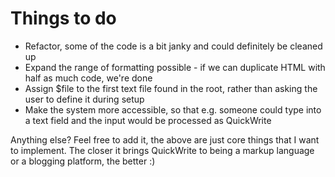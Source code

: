 # Things to do

* Refactor, some of the code is a bit janky and could definitely be cleaned up
* Expand the range of formatting possible - if we can duplicate HTML with half as much code, we're done
* Assign $file to the first text file found in the root, rather than asking the user to define it during setup
* Make the system more accessible, so that e.g. someone could type into a text field and the input would be processed as QuickWrite

Anything else? Feel free to add it, the above are just core things that I want to implement. The closer it brings QuickWrite to being a
markup language or a blogging platform, the better :)
